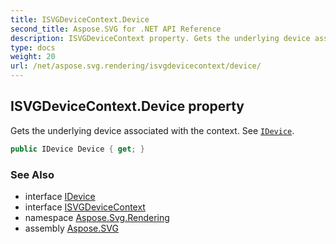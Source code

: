```yaml
---
title: ISVGDeviceContext.Device
second_title: Aspose.SVG for .NET API Reference
description: ISVGDeviceContext property. Gets the underlying device associated with the context. See IDevice
type: docs
weight: 20
url: /net/aspose.svg.rendering/isvgdevicecontext/device/
---
```

## ISVGDeviceContext.Device property

Gets the underlying device associated with the context. See [`IDevice`](../../idevice/).

```csharp
public IDevice Device { get; }
```

### See Also

* interface [IDevice](../../idevice/)
* interface [ISVGDeviceContext](../)
* namespace [Aspose.Svg.Rendering](../../../aspose.svg.rendering/)
* assembly [Aspose.SVG](../../../)
